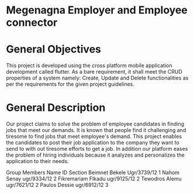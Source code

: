 # Megenagna Employer and Employee connector

# General Objectives
This project is developed using the cross platform mobile application development called flutter. As a bare requirement, it shall
meet the CRUD properties of a system namely: Create, Update and Delete functionalities as per the requirements for the given project guidelines.

# General Description
Our project claims to solve the problem of employee candidates in finding jobs that meet our demands. It is known that people find it challenging and tiresome to find jobs that meet employee's demand. This project enables the candidates to post their job application to the company they want to send to with out tiresome efforts to get a job. In addition our platform eases the problem of hiring individuals because it analyzes and personalizes the application to their needs.

  Group Members
       Name                       ID              Section
       Beimnet Bekele       Ugr/3739/12             1
       Nahom Senay          ugr/9334/12             2
       Fikremariam FIkadu   ugr/9125/12             2
       Tewodros Alemu       ugr/7621/12             2
       Paulos Dessie        ugr/6912/12             3
